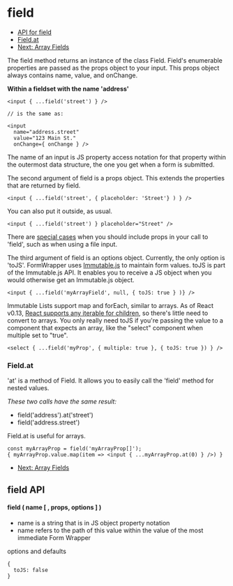 # field

* [API for field](#API)
* [Field.at](#fieldAt)
* [Next: Array Fields](./array-fields.md)


The field method returns an instance of the class Field.  Field's enumerable properties
are passed as the props object to your input.  This props object always
contains name, value, and onChange.

**Within a fieldset with the name 'address'**
```
<input { ...field('street') } />

// is the same as:

<input
  name="address.street"
  value="123 Main St."
  onChange={ onChange } />
```

The name of an input is JS property access notation for that property within the outermost
data structure, the one you get when a form is submitted.

The second argument of field is a props object.  This extends the properties that
are returned by field.

```
<input { ...field('street', { placeholder: 'Street'} ) } />
```

You can also put it outside, as usual.

```
<input { ...field('street') } placeholder="Street" />
```

There are [special cases]('./special-cases.md') when you should include props in your call to 'field',
such as when using a file input.

The third argument of field is an options object.  Currently, the only option is 'toJS'.
FormWrapper uses [Immutable.js](https://facebook.github.io/immutable-js/) to maintain
form values.  toJS is part of the Immutable.js API. It enables you to receive a JS object
when you would otherwise get an Immutable.js object.

```
<input { ...field('myArrayField', null, { toJS: true } )} />
```

Immutable Lists support map and forEach, similar to arrays.  As of React v0.13, [React supports
any iterable for children](https://github.com/facebook/immutable-js/wiki/Immutable-as-React-state),
so there's little need to convert to arrays.  You only really need toJS if you're passing the
value to a component that expects an array, like the "select" component when multiple set to "true".

```
<select { ...field('myProp', { multiple: true }, { toJS: true }) } />
```


### <a name="fieldAt"></a>Field.at

'at' is a method of Field.  It allows you to easily call the 'field' method for nested values.

*These two calls have the same result:*
-  field('address').at('street')
-  field('address.street')

Field.at is useful for arrays.

```
const myArrayProp = field('myArrayProp[]');
{ myArrayProp.value.map(item => <input { ...myArrayProp.at(0) } />) }
```

* [Next: Array Fields](./array-fields.md)


## <a name="API"></a>field API

#### field ( name [ , props,  options ] )

* name is a string that is in JS object property notation
* name refers to the path of this value within the value of the most immediate Form Wrapper

options and defaults
```
{
  toJS: false
}
```
